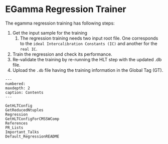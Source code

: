 # EGamma Regression Trainer

The egamma regression training has following steps:

1. Get the input sample for the training
    1. The regression training needs two input root file. One corresponds to the `ideal Intercalibration Constants (IC)` and another for the `real IC`.
1. Train the regression and check its performance.
1. Re-validate the training by re-running the HLT step with the updated .db file.
1. Upload the `.db` file having the training information in the Global Tag (GT).


```{toctree}
---
numbered:
maxdepth: 2
caption: Contents
---

GetHLTConfig
GetReducedNtuples
Regression
GetHLTConfigForCMSSWComp
References
PR_Lists
Important_Talks
Default_RegressionREADME
```
